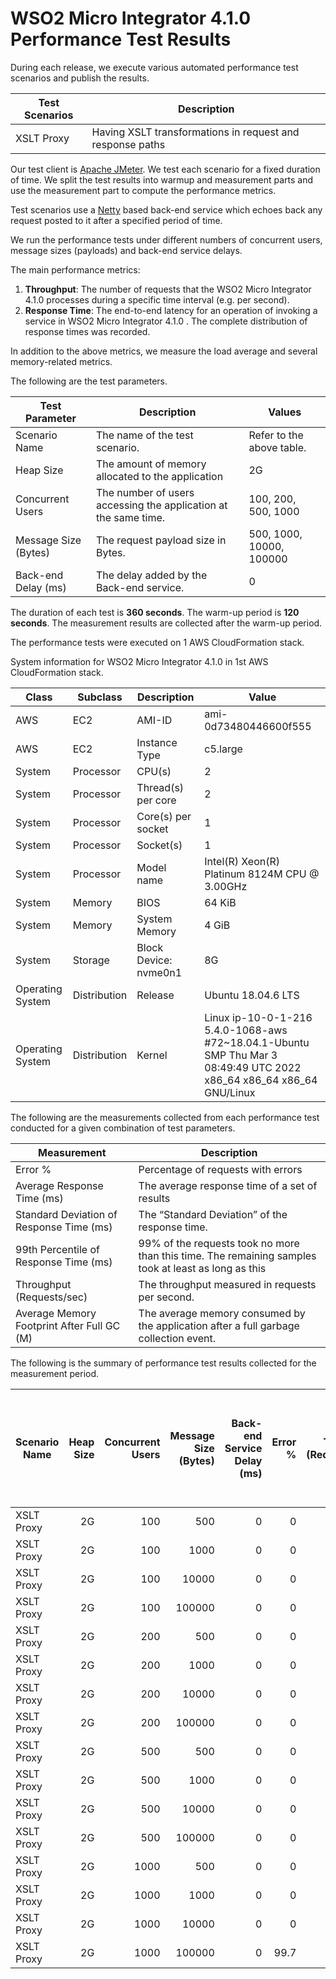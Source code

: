 # WSO2 Micro Integrator 4.1.0 Performance Test Results

During each release, we execute various automated performance test scenarios and publish the results.

| Test Scenarios | Description |
| --- | --- |
| XSLT Proxy | Having XSLT transformations in request and response paths |

Our test client is [Apache JMeter](https://jmeter.apache.org/index.html). We test each scenario for a fixed duration of
time. We split the test results into warmup and measurement parts and use the measurement part to compute the
performance metrics.

Test scenarios use a [Netty](https://netty.io/) based back-end service which echoes back any request
posted to it after a specified period of time.

We run the performance tests under different numbers of concurrent users, message sizes (payloads) and back-end service
delays.

The main performance metrics:

1. **Throughput**: The number of requests that the WSO2 Micro Integrator 4.1.0 processes during a specific time interval (e.g. per second).
2. **Response Time**: The end-to-end latency for an operation of invoking a service in WSO2 Micro Integrator 4.1.0 . The complete distribution of response times was recorded.

In addition to the above metrics, we measure the load average and several memory-related metrics.

The following are the test parameters.

| Test Parameter | Description | Values |
| --- | --- | --- |
| Scenario Name | The name of the test scenario. | Refer to the above table. |
| Heap Size | The amount of memory allocated to the application | 2G |
| Concurrent Users | The number of users accessing the application at the same time. | 100, 200, 500, 1000 |
| Message Size (Bytes) | The request payload size in Bytes. | 500, 1000, 10000, 100000 |
| Back-end Delay (ms) | The delay added by the Back-end service. | 0 |

The duration of each test is **360 seconds**. The warm-up period is **120 seconds**.
The measurement results are collected after the warm-up period.

The performance tests were executed on 1 AWS CloudFormation stack.


System information for WSO2 Micro Integrator 4.1.0 in 1st AWS CloudFormation stack.

| Class | Subclass | Description | Value |
| --- | --- | --- | --- |
| AWS | EC2 | AMI-ID | ami-0d73480446600f555 |
| AWS | EC2 | Instance Type | c5.large |
| System | Processor | CPU(s) | 2 |
| System | Processor | Thread(s) per core | 2 |
| System | Processor | Core(s) per socket | 1 |
| System | Processor | Socket(s) | 1 |
| System | Processor | Model name | Intel(R) Xeon(R) Platinum 8124M CPU @ 3.00GHz |
| System | Memory | BIOS | 64 KiB |
| System | Memory | System Memory | 4 GiB |
| System | Storage | Block Device: nvme0n1 | 8G |
| Operating System | Distribution | Release | Ubuntu 18.04.6 LTS |
| Operating System | Distribution | Kernel | Linux ip-10-0-1-216 5.4.0-1068-aws #72~18.04.1-Ubuntu SMP Thu Mar 3 08:49:49 UTC 2022 x86_64 x86_64 x86_64 GNU/Linux |


The following are the measurements collected from each performance test conducted for a given combination of
test parameters.

| Measurement | Description |
| --- | --- |
| Error % | Percentage of requests with errors |
| Average Response Time (ms) | The average response time of a set of results |
| Standard Deviation of Response Time (ms) | The “Standard Deviation” of the response time. |
| 99th Percentile of Response Time (ms) | 99% of the requests took no more than this time. The remaining samples took at least as long as this |
| Throughput (Requests/sec) | The throughput measured in requests per second. |
| Average Memory Footprint After Full GC (M) | The average memory consumed by the application after a full garbage collection event. |

The following is the summary of performance test results collected for the measurement period.

|  Scenario Name | Heap Size | Concurrent Users | Message Size (Bytes) | Back-end Service Delay (ms) | Error % | Throughput (Requests/sec) | Average Response Time (ms) | Standard Deviation of Response Time (ms) | 99th Percentile of Response Time (ms) | WSO2 Micro Integrator 4.1.0 GC Throughput (%) | Average WSO2 Micro Integrator 4.1.0 Memory Footprint After Full GC (M) |
|---|---:|---:|---:|---:|---:|---:|---:|---:|---:|---:|---:|
|  XSLT Proxy | 2G | 100 | 500 | 0 | 0 | 1292.47 | 51.84 | 252.01 | 175 | 93.99 | 158.629 |
|  XSLT Proxy | 2G | 100 | 1000 | 0 | 0 | 1325.4 | 61.58 | 335.89 | 193 | N/A | N/A |
|  XSLT Proxy | 2G | 100 | 10000 | 0 | 0 | 349.15 | 286.21 | 153.41 | 723 | N/A | N/A |
|  XSLT Proxy | 2G | 100 | 100000 | 0 | 0 | 31.13 | 3193.09 | 582.41 | 4831 | N/A | N/A |
|  XSLT Proxy | 2G | 200 | 500 | 0 | 0 | 2009.48 | 99.37 | 67.66 | 275 | N/A | N/A |
|  XSLT Proxy | 2G | 200 | 1000 | 0 | 0 | 1618.56 | 123.37 | 72.31 | 335 | N/A | N/A |
|  XSLT Proxy | 2G | 200 | 10000 | 0 | 0 | 341.58 | 584.61 | 250.8 | 1295 | N/A | N/A |
|  XSLT Proxy | 2G | 200 | 100000 | 0 | 0 | 25.78 | 7605.9 | 1414.18 | 10879 | N/A | N/A |
|  XSLT Proxy | 2G | 500 | 500 | 0 | 0 | 1917.43 | 260.56 | 125.95 | 615 | N/A | N/A |
|  XSLT Proxy | 2G | 500 | 1000 | 0 | 0 | 1596.72 | 313.01 | 136.94 | 731 | N/A | N/A |
|  XSLT Proxy | 2G | 500 | 10000 | 0 | 0 | 304.4 | 1635.37 | 468.19 | 3023 | N/A | N/A |
|  XSLT Proxy | 2G | 500 | 100000 | 0 | 0 | 11.63 | 39505.66 | 8749.92 | 59391 | N/A | N/A |
|  XSLT Proxy | 2G | 1000 | 500 | 0 | 0 | 1664.69 | 598.68 | 207.98 | 1191 | N/A | N/A |
|  XSLT Proxy | 2G | 1000 | 1000 | 0 | 0 | 1403.83 | 710.66 | 264.57 | 1567 | N/A | N/A |
|  XSLT Proxy | 2G | 1000 | 10000 | 0 | 0 | 260.04 | 3809.06 | 1004.13 | 6207 | N/A | N/A |
|  XSLT Proxy | 2G | 1000 | 100000 | 0 | 99.7 | 4.96 | 131074.04 | 22562.17 | 186367 | N/A | N/A |

